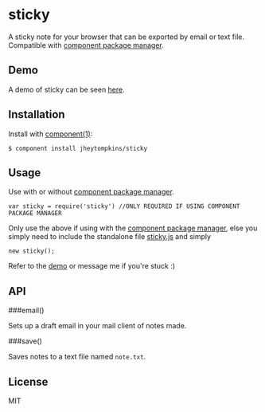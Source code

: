 # sticky

  A sticky note for your browser that can be exported by email or text file. Compatible with [component package manager](https://github.com/component/component).

## Demo
	
A demo of sticky can be seen [here](http://jsfiddle.net/695p7/).

## Installation

  Install with [component(1)](http://component.io):

    $ component install jheytompkins/sticky

## Usage

Use with or without [component package manager](https://github.com/component/component). 

	var sticky = require('sticky') //ONLY REQUIRED IF USING COMPONENT PACKAGE MANAGER

Only use the above if using with the [component package manager](https://github.com/component/component), else you simply need to include the standalone file [sticky.js](https://github.com/jheytompkins/sticky/blob/master/sticky.js) and simply

	new sticky();

Refer to the [demo](http://jsfiddle.net/695p7/) or message me if you're stuck :)

## API

###email()

Sets up a draft email in your mail client of notes made.

###save()

Saves notes to a text file named `note.txt`.

## License

  MIT
